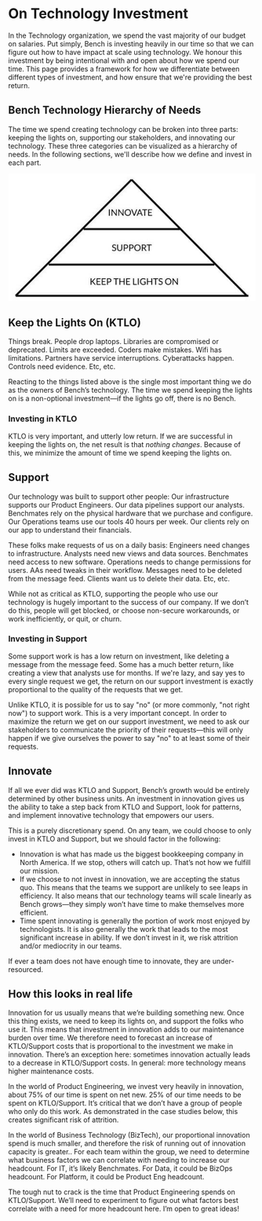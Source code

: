 # On Technology Investment

In the Technology organization, we spend the vast majority of our budget on salaries. Put simply, Bench is investing heavily in our time so that we can figure out how to have impact at scale using technology. We honour this investment by being intentional with and open about how we spend our time. This page provides a framework for how we differentiate between different types of investment, and how ensure that we're providing the best return.

## Bench Technology Hierarchy of Needs

 The time we spend creating technology can be broken into three parts: keeping the lights on, supporting our stakeholders, and innovating our technology. These three categories can be visualized as a hierarchy of needs. In the following sections, we'll describe how we define and invest in each part.

![Bench Technology Hierarchy of Needs](images/hierarchy-of-needs.jpg)

## Keep the Lights On (KTLO)

Things break. People drop laptops. Libraries are compromised or deprecated. Limits are exceeded. Coders make mistakes. Wifi has limitations. Partners have service interruptions. Cyberattacks happen. Controls need evidence. Etc, etc.

Reacting to the things listed above is the single most important thing we do as the owners of Bench’s technology. The time we spend keeping the lights on is a non-optional investment—if the lights go off, there is no Bench. 

### Investing in KTLO 

KTLO is very important, and utterly low return. If we are successful in keeping the lights on, the net result is that _nothing changes_. Because of this, we minimize the amount of time we spend keeping the lights on.

## Support

Our technology was built to support other people: Our infrastructure supports our Product Engineers. Our data pipelines support our analysts. Benchmates rely on the physical hardware that we purchase and configure. Our Operations teams use our tools 40 hours per week. Our clients rely on our app to understand their financials.

These folks make requests of us on a daily basis: Engineers need changes to infrastructure. Analysts need new views and data sources. Benchmates need access to new software. Operations needs to change permissions for users. AAs need tweaks in their workflow. Messages need to be deleted from the message feed. Clients want us to delete their data. Etc, etc.

While not as critical as KTLO, supporting the people who use our technology is hugely important to the success of our company. If we don’t do this, people will get blocked, or choose non-secure workarounds, or work inefficiently, or quit, or churn. 

### Investing in Support 

Some support work is has a low return on investment, like deleting a message from the message feed. Some has a much better return, like creating a view that analysts use for months. If we're lazy, and say yes to every single request we get, the return on our support investment is exactly proportional to the quality of the requests that we get.

Unlike KTLO, it is possible for us to say "no" (or more commonly, "not right now") to support work. This is a very important concept. In order to maximize the return we get on our support investment, we need to ask our stakeholders to communicate the priority of their requests—this will only happen if we give ourselves the power to say "no" to at least some of their requests.

## Innovate

If all we ever did was KTLO and Support, Bench’s growth would be entirely determined by other business units. An investment in innovation gives us the ability to take a step back from KTLO and Support, look for patterns, and implement innovative technology that empowers our users.

This is a purely discretionary spend. On any team, we could choose to only invest in KTLO and Support, but we should factor in the following:

- Innovation is what has made us the biggest bookkeeping company in North America. If we stop, others will catch up. That’s not how we fulfill our mission.
- If we choose to not invest in innovation, we are accepting the status quo. This means that the teams we support are unlikely to see leaps in efficiency. It also means that our technology teams will scale linearly as Bench grows—they simply won’t have time to make themselves more efficient. 
- Time spent innovating is generally the portion of work most enjoyed by technologists. It is also generally the work that leads to the most significant increase in ability. If we don’t invest in it, we risk attrition and/or mediocrity in our teams.

If ever a team does not have enough time to innovate, they are under-resourced.

## How this looks in real life

Innovation for us usually means that we’re building something new. Once this thing exists, we need to keep its lights on, and support the folks who use it. This means that investment in innovation adds to our maintenance burden over time. We therefore need to forecast an increase of KTLO/Support costs that is proportional to the investment we make in innovation. There’s an exception here: sometimes innovation actually leads to a decrease in KTLO/Support costs. In general: more technology means higher maintenance costs.

In the world of Product Engineering, we invest very heavily in innovation, about 75% of our time is spent on net new. 25% of our time needs to be spent on KTLO/Support. It’s critical that we don’t have a group of people who only do this work. As demonstrated in the case studies below, this creates significant risk of attrition.

In the world of Business Technology (BizTech), our proportional innovation spend is much smaller, and therefore the risk of running out of innovation capacity is greater.. For each team within the group, we need to determine what business factors we can correlate with needing to increase our headcount. For IT, it’s likely Benchmates. For Data, it could be BizOps headcount. For Platform, it could be Product Eng headcount.

The tough nut to crack is the time that Product Engineering spends on KTLO/Support. We’ll need to experiment to figure out what factors best correlate with a need for more headcount here. I’m open to great ideas!
